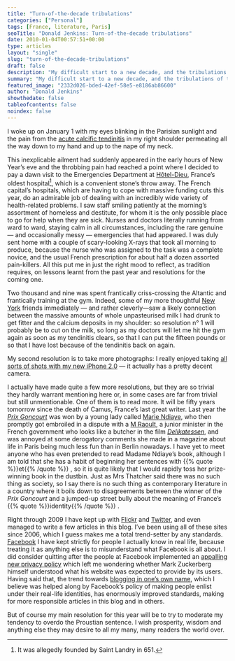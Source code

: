 ```yaml
---
title: "Turn-of-the-decade tribulations"
categories: ["Personal"]
tags: [France, literature, Paris]
seoTitle: "Donald Jenkins: Turn-of-the-decade tribulations"
date: 2010-01-04T00:57:51+00:00
type: articles
layout: "single"
slug: "turn-of-the-decade-tribulations"
draft: false
description: "My difficult start to a new decade, and the tribulations of the French healthcare system, which is still probably the world''s best"
summary: "My difficult start to a new decade, and the tribulations of the French healthcare system, which is still probably the world''s best. Competent care is available round-the-clock in Paris, and rich and poor and treated exactly equally, which is how should be."
featured_image: "2332d026-bded-42ef-58e5-e8186ab86600"
author: "Donald Jenkins"
showthedate: false
tableofcontents: false
noindex: false
---
```


I woke up on January 1 with my eyes blinking in the Parisian sunlight and the pain from the [acute calcific tendinitis](https://www.google.com/search?client=safari&rls=en&q=acute+calcific+tendinitis&ie=UTF-8&oe=UTF-8) in my right shoulder permeating all the way down to my hand and up to the nape of my neck.

This inexplicable ailment had suddenly appeared in the early hours of New Year’s eve and the throbbing pain had reached a point where I decided to pay a dawn visit to the Emergencies Department at [Hôtel-Dieu](https://en.wikipedia.org/wiki/H%C3%B4tel-Dieu_de_Paris), France’s oldest hospital[^1], which is a convenient stone’s throw away. The French capital’s hospitals, which are having to cope with massive funding cuts this year, do an admirable job of dealing with an incredibly wide variety of health-related problems. I saw staff smiling patiently at the morning’s assortment of homeless and destitute, for whom it is the only possible place to go for help when they are sick. Nurses and doctors literally running from ward to ward, staying calm in all circumstances, including the rare genuine — and occasionally messy — emergencies that had appeared. I was duly sent home with a couple of scary-looking X-rays that took all morning to produce, because the nurse who was assigned to the task was a complete novice, and the usual French prescription for about half a dozen assorted pain-killers. All this put me in just the right mood to reflect, as tradition requires, on lessons learnt from the past year and resolutions for the coming one.

Two thousand and nine was spent frantically criss-crossing the Altantic and frantically training at the gym. Indeed, some of my more thoughtful [New York](https://www.flickr.com/photos/astorg/sets/72157608555223192/) friends immediately — and rather cleverly—saw a likely connection between the massive amounts of whole unpasteurised milk I had drunk to get fitter and the calcium deposits in my shoulder: so resolution n° 1 will probably be to cut on the milk, so long as my doctors will let me hit the gym again as soon as my tendinitis clears, so that I can put the fifteen pounds or so that I have lost because of the tendinitis back on again.

My second resolution is to take more photographs: I really enjoyed taking [all sorts of shots with my new iPhone 2.0](https://www.flickr.com/photos/astorg/sets/72157621916056260/) — it actually has a pretty decent camera.

I actually have made quite a few more resolutions, but they are so trivial they hardly warrant mentioning here or, in some cases are far from trivial but still unmentionable. One of them is to read more. It will be fifty years tomorrow since the death of Camus, France’s last great writer. Last year the _[Prix Goncourt](https://en.wikipedia.org/wiki/Prix_Goncourt)_ was won by a young lady called [Marie Ndiaye](https://en.wikipedia.org/wiki/Marie_NDiaye), who then promptly got embroiled in a dispute with a [M Raoult](https://en.wikipedia.org/wiki/Eric_Raoult), a junior minister in the French government who looks like a butcher in the film <em>[Delikatessen](<https://en.wikipedia.org/wiki/Delicatessen_(film)>)</em>, and was annoyed at some derogatory comments she made in a magazine about life in Paris being much less fun than in Berlin nowadays. I have yet to meet anyone who has even pretended to read Madame Ndiaye’s book, although I am told that she has a habit of beginning her sentences with {{% quote %}}et{{% /quote %}} , so it is quite likely that I would rapidly toss her prize-winning book in the dustbin. Just as Mrs Thatcher said there was no such thing as society, so I say there is no such thing as contemporary literature in a country where it boils down to disagreements between the winner of the _Prix Goncourt_ and a jumped-up street bully about the meaning of France’s {{% quote %}}identity{{% /quote %}} .

Right through 2009 I have kept up with [Flickr](https://www.flickr.com/photos/astorg/) and [Twitter](https://twitter.com/donaldjenkins), and even managed to write a few articles in this blog. I’ve been using all of these sites since 2006, which I guess makes me a total trend-setter by any standards. [Facebook](https://www.facebook.com/donaldjenkins) I have kept strictly for people I actually know in real life, because treating it as anything else is to misunderstand what Facebook is all about. I did consider quitting after the people at Facebook implemented an [appalling new privacy policy](https://www.eff.org/deeplinks/2009/12/facebooks-new-privacy-changes-good-bad-and-ugly) which left me wondering whether Mark Zuckerberg himself understood what his website was expected to provide by its users. Having said that, the trend towards [blogging in one’s own name](https://www.donaldjenkins.com/why-i-have-finally-decided-to-blog-in-my-own-name/), which I believe was helped along by Facebook’s policy of making people enlist under their real-life identities, has enormously improved standards, making for more responsible articles in this blog and in others.

But of course my main resolution for this year will be to try to moderate my tendency to overdo the Proustian sentence. I wish prosperity, wisdom and anything else they may desire to all my many, many readers the world over.

[^1]: It was allegedly founded by Saint Landry in 651.
